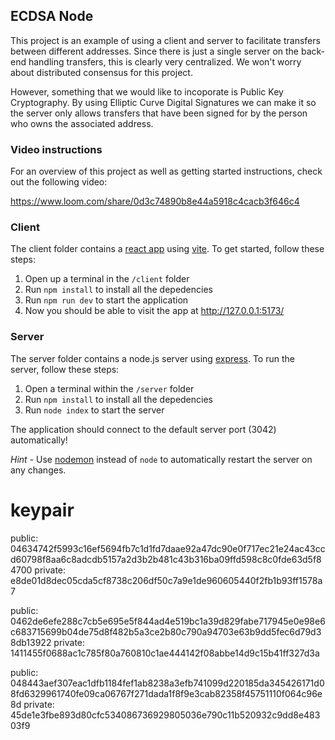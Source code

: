## ECDSA Node

This project is an example of using a client and server to facilitate transfers between different addresses. Since there is just a single server on the back-end handling transfers, this is clearly very centralized. We won't worry about distributed consensus for this project.

However, something that we would like to incoporate is Public Key Cryptography. By using Elliptic Curve Digital Signatures we can make it so the server only allows transfers that have been signed for by the person who owns the associated address.

### Video instructions
For an overview of this project as well as getting started instructions, check out the following video:

https://www.loom.com/share/0d3c74890b8e44a5918c4cacb3f646c4
 
### Client

The client folder contains a [react app](https://reactjs.org/) using [vite](https://vitejs.dev/). To get started, follow these steps:

1. Open up a terminal in the `/client` folder
2. Run `npm install` to install all the depedencies
3. Run `npm run dev` to start the application 
4. Now you should be able to visit the app at http://127.0.0.1:5173/

### Server

The server folder contains a node.js server using [express](https://expressjs.com/). To run the server, follow these steps:

1. Open a terminal within the `/server` folder 
2. Run `npm install` to install all the depedencies 
3. Run `node index` to start the server 

The application should connect to the default server port (3042) automatically! 

_Hint_ - Use [nodemon](https://www.npmjs.com/package/nodemon) instead of `node` to automatically restart the server on any changes.

# keypair
public:
04634742f5993c16ef5694fb7c1d1fd7daae92a47dc90e0f717ec21e24ac43ccd60798f8aa6c8adcdb5157a2d3b2b481c43b316ba09ffd598c8c0fde63d5f84700
private:
e8de01d8dec05cda5cf8738c206df50c7a9e1de960605440f2fb1b93ff1578a7

public:
0462de6efe288c7cb5e695e5f844ad4e519bc1a39d829fabe717945e0e98e6c683715699b04de75d8f482b5a3ce2b80c790a94703e63b9dd5fec6d79d38db13922
private:
1411455f0688ac1c785f80a760810c1ae444142f08abbe14d9c15b41ff327d3a

public:
048443aef307eac1dfb1184fef1ab8238a3efb741099d220185da345426171d08fd6329961740fe09ca06767f271dada1f8f9e3cab82358f45751110f064c96e8d
private:
45de1e3fbe893d80cfc534086736929805036e790c11b520932c9dd8e48303f9